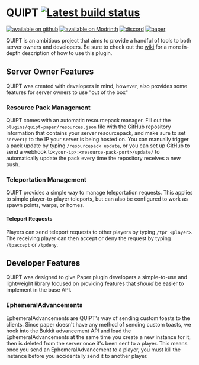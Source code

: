 # QUIPT [![Latest build status](https://ci.vanillaflux.com/job/quipt-paper/badge/icon)](https://ci.vanillaflux.com/job/quipt-paper)
[![available on github](https://cdn.jsdelivr.net/npm/@intergrav/devins-badges@3/assets/cozy/available/github_vector.svg)](https://github.com/QuickScythe/QUIPT)
[![available on Modrinth](https://cdn.jsdelivr.net/npm/@intergrav/devins-badges@3/assets/cozy/available/modrinth_vector.svg)](https://www.modrinth.com/plugin/QUIPT)
[![discord](https://cdn.jsdelivr.net/npm/@intergrav/devins-badges@3/assets/cozy/social/discord-singular_vector.svg)](https://discord.gg/EhfMJmjTXh)
[![paper](https://cdn.jsdelivr.net/npm/@intergrav/devins-badges@3/assets/cozy/supported/paper_vector.svg)](https://papermc.io/downloads/paper)

QUIPT is an ambitious project that aims to provide a handful of tools to both server owners and developers. Be sure to check out the [wiki](https://www.vanillaflux.com/quipt/) for a more in-depth description of how to use this plugin.

## Server Owner Features
QUIPT was created with developers in mind, however, also provides some features for server owners to use "out of the box"

### Resource Pack Management
QUIPT comes with an automatic resourcepack manager. Fill out the `plugins/quipt-paper/resources.json` file with the GitHub repository information that contains your server resourcepack, and make sure to set `serverIp` to the IP your server is being hosted on. You can manually trigger a pack update by typing `/resourcepack update`, or you can set up GitHub to send a webhook to`<your-ip>:<resource-pack-port>/update/` to automatically update the pack every time the repository receives a new push.

### Teleportation Management
QUIPT provides a simple way to manage teleportation requests. This applies to simple player-to-player teleports, but can also be configured to work as spawn points, warps, or homes.

#### Teleport Requests
Players can send teleport requests to other players by typing `/tpr <player>`. The receiving player can then accept or deny the request by typing `/tpaccept` or `/tpdeny`.

## Developer Features
QUIPT was designed to give Paper plugin developers a simple-to-use and lightweight library focused on providing features that _should_ be easier to implement in the base API.

### EphemeralAdvancements
EphemeralAdvancements are QUIPT's way of sending custom toasts to the clients. Since paper doesn't have any method of sending custom toasts, we hook into the Bukkit advancement API and load the EphemeralAdvancements at the same time you create a new instance for it, then is deleted from the server once it's been sent to a player. This means once you send an EphemeralAdvancement to a player, you must kill the instance before you accidentally send it to another player.
